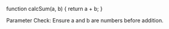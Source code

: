 function calcSum(a, b) {
    return a + b;
}


Parameter Check: Ensure a and b are numbers before addition.
